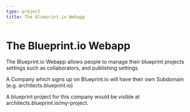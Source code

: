 ```yaml
---
type: project
title: The Blueprint.io Webapp 
---
```


# The Blueprint.io Webapp

The Blueprint.io Webapp allows people to manage their blueprint projects
settings such as collaborators, and publishing settings.

A Company which signs up on Blueprint.io will have their own Subdomain
(e.g. architects.blueprint.io)

A blueprint project for this company would be visible at
architects.blueprint.io/my-project.
